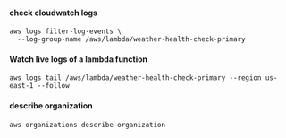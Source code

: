 #### check cloudwatch logs

```
aws logs filter-log-events \
  --log-group-name /aws/lambda/weather-health-check-primary
```

#### Watch live logs of a lambda function 

`aws logs tail /aws/lambda/weather-health-check-primary --region us-east-1 --follow`

#### describe organization

`aws organizations describe-organization`

